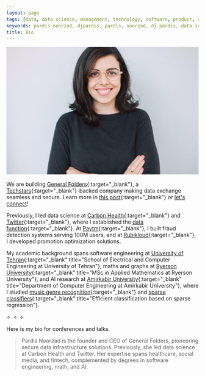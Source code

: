 ```yaml
---
layout: page
tags: [data, data science, management, technology, software, product, cloud infrastructure]
keywords: pardis noorzad, djpardis, pardis, noorzad, dj pardis, data science, general folders
title: Bio
---
```


<div class="text-center">
    <img src="/files/pics/profile_pic.jpg" alt="Pardis Noorzad" title="Pardis Noorzad">
</div>

We are building [General Folders](https://generalfolders.com){:target="_blank"}, 
a [Techstars](https://www.techstars.com/newsroom/new-class-san-diego-sdsu){:target="_blank"}-backed company making data exchange seamless and secure. Learn more in 
[this post](https://medium.com/@djpardis/the-state-of-data-exchange-31049fa229f0){:target="_blank"} 
or [let's connect](mailto:pardis@generalfolders.com)!

Previously, I led data science at [Carbon Health](https://www.linkedin.com/posts/carbon-health_meet-pardis-noorzad-head-of-data-science-activity-6649426702302871552-DnLa/){:target="_blank"} 
and [Twitter](https://twitter.com/){:target="_blank"}, where I established the 
[data function](https://medium.com/@djpardis/models-for-integrating-data-science-teams-within-organizations-7c5afa032ebd){:target="_blank"}. 
At [Paytm](http://www.paytm.com){:target="_blank"}, 
I built fraud detection systems serving 100M users, and at 
[Rubikloud](https://www.linkedin.com/company/rubikloud-technologies/){:target="_blank"}, 
I developed promotion optimization solutions.

My academic background spans software engineering 
at [University of Tehran](http://ece.ut.ac.ir/en){:target="_blank" title="School of Electrical and Computer Engineering at University of Tehran"}, 
maths and graphs at [Ryerson University](https://www.torontomu.ca/graphs-group/join-us/){:target="_blank" title="MSc in Applied Mathematics at Ryerson University"}, 
and AI research at [Amirkabir University](http://ceit.aut.ac.ir/autcms/computer-engineering/en/home){:target="_blank" title="Department of Computer Engineering at Amirkabir University"}, 
where I studied [music genre recognition](/files/genreSturmNoorzad20120116.pdf){:target="_blank"} 
and [sparse classifiers](/files/Noorzad2012b.pdf){:target="_blank" title="Efficient classification based on sparse regression"}.

<div class="text-center">
    <span>&#10210;&nbsp;&nbsp;&#10209;&nbsp;&nbsp;&#10211;</span>
</div>

Here is my bio for conferences and talks.

> Pardis Noorzad is the founder and CEO of General Folders, pioneering 
> secure data infrastructure solutions. Previously, she led data science at Carbon Health and 
> Twitter. Her expertise spans healthcare, social media, and fintech, complemented by degrees in software engineering, 
> math, and AI. 